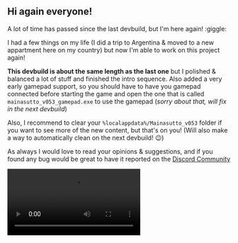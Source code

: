 ## Hi again everyone!

A lot of time has passed since the last devbuild, but I'm here again! :giggle:

I had a few things on my life (I did a trip to Argentina & moved to a new appartment here on my country) but now I'm able to work on this project again!

**This devbuild is about the same length as the last one** but I polished & balanced a lot of stuff and finished the intro sequence. Also added a very early gamepad support, so you should have to have you gamepad connected before starting the game and open the one that is called `mainasutto_v053_gamepad.exe` to use the gamepad (_sorry about that, will fix in the next devbuild_)

Also, I recommend to clear your `%localappdata%/Mainasutto_v053` folder if you want to see more of the new content, but that's on you! (Will also make a way to automatically clean on the next devbuild! :wink:)

As always I would love to read your opinions & suggestions, and if you found any bug would be great to have it reported on the ⁠[Discord Community](https://mainasutto.com/discord)

<div class="image-container">
<video loop playsinline controls>
  <source src="https://i.imgur.com/YfbUYwW.mp4" type="video/mp4">
</video>
</div>

